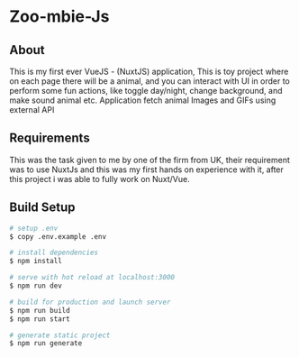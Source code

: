 # Zoo-mbie-Js

## About

This is my first ever VueJS - (NuxtJS) application, This is toy project where on each page there will be a animal, and you can interact with UI in order to perform some fun actions, like toggle day/night, change background, and make sound animal etc. Application fetch animal Images and GIFs using external API

## Requirements

This was the task given to me by one of the firm from UK, their requirement was to use NuxtJs and this was my first hands on experience with it, after this project i was able to fully work on Nuxt/Vue.

## Build Setup

```bash
# setup .env
$ copy .env.example .env

# install dependencies
$ npm install

# serve with hot reload at localhost:3000
$ npm run dev

# build for production and launch server
$ npm run build
$ npm run start

# generate static project
$ npm run generate
```
